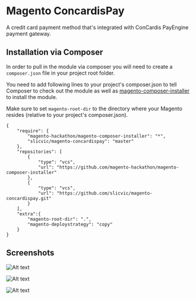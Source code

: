 # Magento ConcardisPay
A credit card payment method that's integrated with ConCardis PayEngine payment gateway.

## Installation via Composer
In order to pull in the module via composer you will need to create a `composer.json` file in your project root folder.

You need to add following lines to your project's composer.json to tell Composer to check out the module as well as [magento-composer-installer](https://github.com/Cotya/magento-composer-installer) to install the module.

Make sure to set `magento-root-dir` to the directory where your Magento resides (relative to your project's composer.json).
```
{
    "require": {
        "magento-hackathon/magento-composer-installer": "*",
        "slicvic/magento-concardispay": "master"
    },
    "repositories": [
        {
            "type": "vcs",
            "url": "https://github.com/magento-hackathon/magento-composer-installer"
        },
        {
            "type": "vcs",
            "url": "https://github.com/slicvic/magento-concardispay.git"
        }
    ],
    "extra":{
        "magento-root-dir": ".",
        "magento-deploystrategy": "copy"
    }
}
```

## Screenshots

![Alt text](https://user-images.githubusercontent.com/4705073/33864803-81b05fda-debc-11e7-8488-93665f3b9c06.png)

![Alt text](https://user-images.githubusercontent.com/4705073/33864802-819d534a-debc-11e7-8348-afed43033ae2.png)

![Alt text](https://user-images.githubusercontent.com/4705073/33864858-be09eadc-debc-11e7-91a7-1bfa97ce0225.png)

